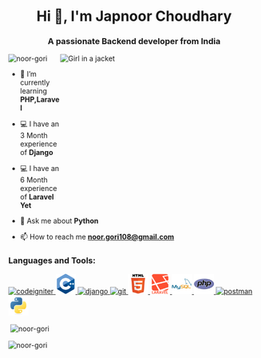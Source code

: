 <h1 align="center">Hi 👋, I'm Japnoor Choudhary</h1>
<h3 align="center">A passionate Backend developer from India</h3>

<img src="https://i.pinimg.com/736x/68/de/16/68de16c5f54dd9b4ff354af4acf39a42.jpg" alt="Girl in a jacket" width="400" height="300" align = "right">

<p align="left"> <img src="https://komarev.com/ghpvc/?username=noor-gori&label=Profile%20views&color=0e75b6&style=flat" alt="noor-gori" /> </p>

- 🌱 I’m currently learning **PHP,Laravel**

- 💻 I have an 3 Month experience of **Django**

- 💻 I have an 6 Month experience of **Laravel Yet**

- 💬 Ask me about **Python**

- 📫 How to reach me **noor.gori108@gmail.com**


<p align="left">
</p>

<h3 align="left">Languages and Tools:</h3>
<p align="left"> <a href="https://codeigniter.com" target="_blank" rel="noreferrer"> <img src="https://cdn.worldvectorlogo.com/logos/codeigniter.svg" alt="codeigniter" width="40" height="40"/> </a> <a href="https://www.w3schools.com/cpp/" target="_blank" rel="noreferrer"> <img src="https://raw.githubusercontent.com/devicons/devicon/master/icons/cplusplus/cplusplus-original.svg" alt="cplusplus" width="40" height="40"/> </a> <a href="https://www.djangoproject.com/" target="_blank" rel="noreferrer"> <img src="https://cdn.worldvectorlogo.com/logos/django.svg" alt="django" width="40" height="40"/> </a> <a href="https://git-scm.com/" target="_blank" rel="noreferrer"> <img src="https://www.vectorlogo.zone/logos/git-scm/git-scm-icon.svg" alt="git" width="40" height="40"/> </a> <a href="https://www.w3.org/html/" target="_blank" rel="noreferrer"> <img src="https://raw.githubusercontent.com/devicons/devicon/master/icons/html5/html5-original-wordmark.svg" alt="html5" width="40" height="40"/> </a> <a href="https://laravel.com/" target="_blank" rel="noreferrer"> <img src="https://raw.githubusercontent.com/devicons/devicon/master/icons/laravel/laravel-plain-wordmark.svg" alt="laravel" width="40" height="40"/> </a> <a href="https://www.mysql.com/" target="_blank" rel="noreferrer"> <img src="https://raw.githubusercontent.com/devicons/devicon/master/icons/mysql/mysql-original-wordmark.svg" alt="mysql" width="40" height="40"/> </a> <a href="https://www.php.net" target="_blank" rel="noreferrer"> <img src="https://raw.githubusercontent.com/devicons/devicon/master/icons/php/php-original.svg" alt="php" width="40" height="40"/> </a> <a href="https://postman.com" target="_blank" rel="noreferrer"> <img src="https://www.vectorlogo.zone/logos/getpostman/getpostman-icon.svg" alt="postman" width="40" height="40"/> </a> <a href="https://www.python.org" target="_blank" rel="noreferrer"> <img src="https://raw.githubusercontent.com/devicons/devicon/master/icons/python/python-original.svg" alt="python" width="40" height="40"/> </a> </p>



<p>&nbsp;<img align="center" src="https://github-readme-stats.vercel.app/api?username=noor-gori&show_icons=true&locale=en" alt="noor-gori" /></p>

<p><img align="center" src="https://github-readme-streak-stats.herokuapp.com/?user=noor-gori&" alt="noor-gori" /></p>
